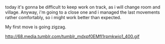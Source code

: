 today it's gonna be difficult to keep work on track, as i will change
room and village. Anyway, i'm going to a close one and i managed the
last movements rather comfortably, so i might work better than
expected.

My first move is going zigzag.

http://68.media.tumblr.com/tumblr_mdxpf0EMfI1rpmkwio1_400.gif

